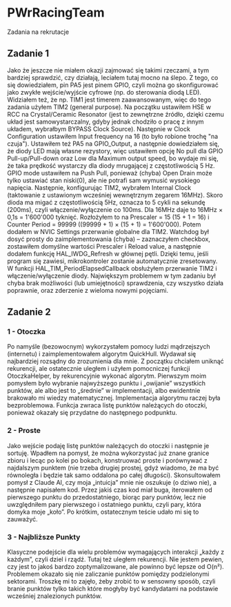 # PWrRacingTeam
Zadania na rekrutacje

## Zadanie 1
Jako że jeszcze nie miałem okazji zajmować się takimi rzeczami, a tym bardziej sprawdzić, czy działają, leciałem tutaj mocno na ślepo. Z tego, co się dowiedziałem, pin PA5 jest pinem GPIO, czyli można go skonfigurować jako zwykłe wejście/wyjście cyfrowe (np. do sterowania diodą LED). Widziałem też, że np. TIM1 jest timerem zaawansowanym, więc do tego zadania użyłem TIM2 (general purpose). Na początku ustawiłem HSE w RCC na Crystal/Ceramic Resonator (jest to zewnętrzne źródło, dzięki czemu układ jest samowystarczalny, gdyby jednak chodziło o pracę z innym układem, wybrałbym BYPASS Clock Source). Następnie w Clock Configuration ustawiłem Input frequency na 16 (to było robione trochę "na czuja"). Ustawiłem też PA5 na GPIO_Output, a następnie dowiedziałem się, że diody LED mają własne rezystory, więc ustawiłem opcję No pull dla GPIO Pull-up/Pull-down oraz Low dla Maximum output speed, bo wydaje mi się, że taka prędkość wystarczy dla diody mrugającej z częstotliwością 5 Hz. GPIO mode ustawiłem na Push Pull, ponieważ (chyba) Open Drain może tylko ustawiać stan niski(0), ale nie potrafi sam wymusić wysokiego napięcia. Następnie, konfigurując TIM2, wybrałem Internal Clock (taktowanie z ustawionym wcześniej wewnętrznym zegarem 16MHz). Skoro dioda ma migać z częstotliwością 5Hz, oznacza to 5 cykli na sekundę (200ms), czyli włączenie/wyłączenie co 100ms. Dla 16MHz daje to 16MHz × 0,1s = 1'600'000 tyknięć. Rozłożyłem to na Prescaler = 15 (15 + 1 = 16) i Counter Period = 99999 ((99999 + 1) × (15 + 1) = 1'600'000). Potem dodałem w NVIC Settings przerwanie globalne dla TIM2. Watchdog był dosyć prosty do zaimplementowania (chyba) – zaznaczyłem checkbox, zostawiłem domyślne wartości Prescaler i Reload value, a następnie dodałem funkcję HAL_IWDG_Refresh w głównej pętli. Dzięki temu, jeśli program się zawiesi, mikrokontroler zostanie automatycznie zresetowany. W funkcji HAL_TIM_PeriodElapsedCallback obsłużyłem przerwanie TIM2 i włączenie/wyłączenie diody. Największym problemem w tym zadaniu był chyba brak możliwości (lub umiejętności) sprawdzenia, czy wszystko działa poprawnie, oraz zderzenie z wieloma nowymi pojęciami.

## Zadanie 2
### 1 - Otoczka
Po namyśle (bezowocnym) wykorzystałem pomocy ludzi mądrzejszych (internetu) i zaimplementowałem algorytm QuickHull. Wydawał się najbardziej rozsądny do zrozumienia dla mnie. Z początku chciałem uniknąć rekurencji, ale ostatecznie uległem i użyłem pomocniczej funkcji OtoczkaHelper, by rekurencyjnie wykonać algorytm.
Pierwszym moim pomysłem było wybranie najwyższego punktu i „owijanie” wszystkich punktów, ale albo jest to „średnie” w implementacji, albo ewidentnie brakowało mi wiedzy matematycznej.
Implementacja algorytmu raczej była bezproblemowa. Funkcja zwraca listę punktów należących do otoczki, ponieważ okazały się przydatne do następnego podpunktu.
### 2 - Proste
Jako wejście podaję listę punktów należących do otoczki i następnie je sortuję. Wpadłem na pomysł, że można wykorzystać już znane granice zbioru i lecąc po kolei po bokach, konstruować proste i porównywać z najdalszym punktem (nie trzeba drugiej prostej, gdyż wiadomo, że ma być równoległa i będzie tak samo oddalona po całej długości).
Skonsultowałem pomysł z Claude AI, czy moja „intuicja” mnie nie oszukuje (o dziwo nie), a następnie napisałem kod.
Przez jakiś czas kod miał buga, iterowałem od pierwszego punktu do przedostatniego, biorąc pary punktów, lecz nie uwzględniłem pary pierwszego i ostatniego punktu, czyli pary, która domyka moje „koło”. Po krótkim, ostatecznym teście udało mi się to zauważyć.
### 3 - Najbliższe Punkty
Klasyczne podejście dla wielu problemów wymagających interakcji „każdy z każdym”, czyli dziel i rządź. Tutaj też uległem rekurencji. Nie jestem pewien, czy jest to jakoś bardzo zoptymalizowane, ale powinno być lepsze od O(n²). Problemem okazało się nie zaliczanie punktów pomiędzy podzielonymi sektorami. Troszkę mi to zajęło, żeby zrobić to w sensowny sposób, czyli branie punktów tylko takich które mogłyby być kandydatami na podstawie wcześniej znalezionych punktów.
